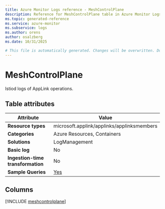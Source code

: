 ```yaml
---
title: Azure Monitor Logs reference - MeshControlPlane
description: Reference for MeshControlPlane table in Azure Monitor Logs.
ms.topic: generated-reference
ms.service: azure-monitor
ms.subservice: logs
ms.author: orens
author: osalzberg
ms.date: 10/31/2025

# This file is automatically generated. Changes will be overwritten. Do not change this file directly.
---
```


# MeshControlPlane

Istiod logs of AppLink operations.


## Table attributes

|Attribute|Value|
|---|---|
|**Resource types**|microsoft.applink/applinks/applinksmembers|
|**Categories**|Azure Resources, Containers|
|**Solutions**| LogManagement|
|**Basic log**|No|
|**Ingestion-time transformation**|No|
|**Sample Queries**|[Yes](/azure/azure-monitor/reference/queries/meshcontrolplane)|



## Columns
  
[!INCLUDE [meshcontrolplane](~/reusable-content/ce-skilling/azure/includes/azure-monitor/reference/tables/meshcontrolplane-include.md)]

